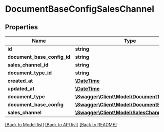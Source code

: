 # DocumentBaseConfigSalesChannel

## Properties
Name | Type | Description | Notes
------------ | ------------- | ------------- | -------------
**id** | **string** |  | [optional] 
**document_base_config_id** | **string** |  | 
**sales_channel_id** | **string** |  | [optional] 
**document_type_id** | **string** |  | [optional] 
**created_at** | [**\DateTime**](\DateTime.md) |  | 
**updated_at** | [**\DateTime**](\DateTime.md) |  | [optional] 
**document_type** | [**\Swagger\Client\Model\DocumentType**](DocumentType.md) |  | [optional] 
**document_base_config** | [**\Swagger\Client\Model\DocumentBaseConfig**](DocumentBaseConfig.md) |  | [optional] 
**sales_channel** | [**\Swagger\Client\Model\SalesChannel**](SalesChannel.md) |  | [optional] 

[[Back to Model list]](../../README.md#documentation-for-models) [[Back to API list]](../../README.md#documentation-for-api-endpoints) [[Back to README]](../../README.md)

